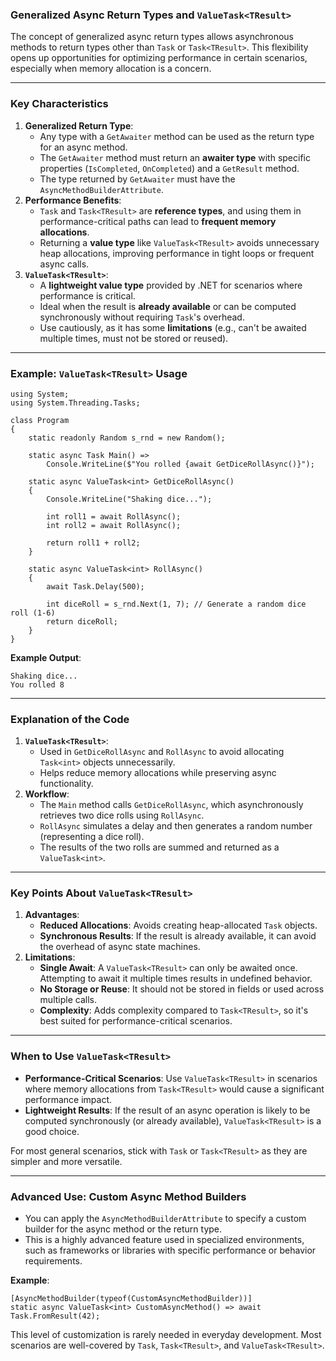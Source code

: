 ### **Generalized Async Return Types and `ValueTask<TResult>`**

The concept of generalized async return types allows asynchronous methods to return types other than `Task` or `Task<TResult>`. This flexibility opens up opportunities for optimizing performance in certain scenarios, especially when memory allocation is a concern.

* * * * *

### **Key Characteristics**

1.  **Generalized Return Type**:
    -   Any type with a `GetAwaiter` method can be used as the return type for an async method.
    -   The `GetAwaiter` method must return an **awaiter type** with specific properties (`IsCompleted`, `OnCompleted`) and a `GetResult` method.
    -   The type returned by `GetAwaiter` must have the `AsyncMethodBuilderAttribute`.
2.  **Performance Benefits**:
    -   `Task` and `Task<TResult>` are **reference types**, and using them in performance-critical paths can lead to **frequent memory allocations**.
    -   Returning a **value type** like `ValueTask<TResult>` avoids unnecessary heap allocations, improving performance in tight loops or frequent async calls.
3.  **`ValueTask<TResult>`**:
    -   A **lightweight value type** provided by .NET for scenarios where performance is critical.
    -   Ideal when the result is **already available** or can be computed synchronously without requiring `Task`'s overhead.
    -   Use cautiously, as it has some **limitations** (e.g., can't be awaited multiple times, must not be stored or reused).

* * * * *

### **Example: `ValueTask<TResult>` Usage**

```
using System;
using System.Threading.Tasks;

class Program
{
    static readonly Random s_rnd = new Random();

    static async Task Main() =>
        Console.WriteLine($"You rolled {await GetDiceRollAsync()}");

    static async ValueTask<int> GetDiceRollAsync()
    {
        Console.WriteLine("Shaking dice...");

        int roll1 = await RollAsync();
        int roll2 = await RollAsync();

        return roll1 + roll2;
    }

    static async ValueTask<int> RollAsync()
    {
        await Task.Delay(500);

        int diceRoll = s_rnd.Next(1, 7); // Generate a random dice roll (1-6)
        return diceRoll;
    }
}

```

**Example Output**:

```
Shaking dice...
You rolled 8

```

* * * * *

### **Explanation of the Code**

1.  **`ValueTask<TResult>`**:
    -   Used in `GetDiceRollAsync` and `RollAsync` to avoid allocating `Task<int>` objects unnecessarily.
    -   Helps reduce memory allocations while preserving async functionality.
2.  **Workflow**:
    -   The `Main` method calls `GetDiceRollAsync`, which asynchronously retrieves two dice rolls using `RollAsync`.
    -   `RollAsync` simulates a delay and then generates a random number (representing a dice roll).
    -   The results of the two rolls are summed and returned as a `ValueTask<int>`.

* * * * *

### **Key Points About `ValueTask<TResult>`**

1.  **Advantages**:
    -   **Reduced Allocations**: Avoids creating heap-allocated `Task` objects.
    -   **Synchronous Results**: If the result is already available, it can avoid the overhead of async state machines.
2.  **Limitations**:
    -   **Single Await**: A `ValueTask<TResult>` can only be awaited once. Attempting to await it multiple times results in undefined behavior.
    -   **No Storage or Reuse**: It should not be stored in fields or used across multiple calls.
    -   **Complexity**: Adds complexity compared to `Task<TResult>`, so it's best suited for performance-critical scenarios.

* * * * *

### **When to Use `ValueTask<TResult>`**

-   **Performance-Critical Scenarios**: Use `ValueTask<TResult>` in scenarios where memory allocations from `Task<TResult>` would cause a significant performance impact.
-   **Lightweight Results**: If the result of an async operation is likely to be computed synchronously (or already available), `ValueTask<TResult>` is a good choice.

For most general scenarios, stick with `Task` or `Task<TResult>` as they are simpler and more versatile.

* * * * *

### **Advanced Use: Custom Async Method Builders**

-   You can apply the `AsyncMethodBuilderAttribute` to specify a custom builder for the async method or the return type.
-   This is a highly advanced feature used in specialized environments, such as frameworks or libraries with specific performance or behavior requirements.

**Example**:

```
[AsyncMethodBuilder(typeof(CustomAsyncMethodBuilder))]
static async ValueTask<int> CustomAsyncMethod() => await Task.FromResult(42);

```

This level of customization is rarely needed in everyday development. Most scenarios are well-covered by `Task`, `Task<TResult>`, and `ValueTask<TResult>`.